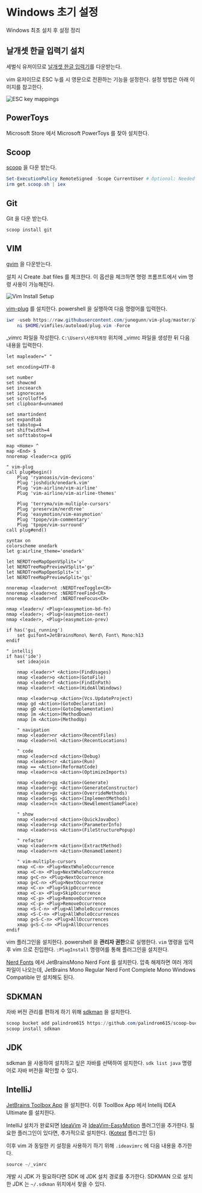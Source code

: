 # Windows 초기 설정

Windows 최초 설치 후 설정 정리

## 날개셋 한글 입력기 설치

세벌식 유저이므로 [날개셋 한글 입력기](http://moogi.new21.org/ngs_download.htm)를 다운받는다.

vim 유저이므로 ESC 누를 시 영문으로 전환하는 기능을 설정한다. 설정 방법은 아래 이미지를 참고한다.

![ESC key mappings](esc-key-mappings.png)

## PowerToys

Microsoft Store 에서 Microsoft PowerToys 를 찾아 설치한다.

## Scoop

[scoop](https://scoop.sh/) 을 다운 받는다.

```powershell
Set-ExecutionPolicy RemoteSigned -Scope CurrentUser # Optional: Needed to run a remote script the first time
irm get.scoop.sh | iex
```

## Git

Git 을 다운 받는다.

```powershell
scoop install git
```

## VIM

[gvim](https://www.vim.org/download.php) 을 다운받는다.

설치 시 Create .bat files 를 체크한다. 이 옵션을 체크하면 명령 프롬프트에서 vim 명령 사용이 가능해진다.

![Vim Install Setup](vim-create-bat-files.png)

[vim-plug](https://github.com/junegunn/vim-plug) 를 설치한다. powershell 을 실행하여 다음 명령어를 입력한다.

```powershell
iwr -useb https://raw.githubusercontent.com/junegunn/vim-plug/master/plug.vim |`
    ni $HOME/vimfiles/autoload/plug.vim -Force
```

_vimrc 파일을 작성한다. `C:\Users\사용자계정` 위치에 _vimrc 파일을 생성한 뒤 다음 내용을 입력한다.

```
let mapleader=" "

set encoding=UTF-8

set number
set showcmd
set incsearch
set ignorecase
set scrolloff=5
set clipboard=unnamed

set smartindent
set expandtab
set tabstop=4
set shiftwidth=4
set softtabstop=4

map <Home> ^
map <End> $
nnoremap <leader>ca ggVG

" vim-plug
call plug#begin()
    Plug 'ryanoasis/vim-devicons'
    Plug 'joshdick/onedark.vim'
    Plug 'vim-airline/vim-airline'
    Plug 'vim-airline/vim-airline-themes'

    Plug 'terryma/vim-multiple-cursors'
    Plug 'preservim/nerdtree'
    Plug 'easymotion/vim-easymotion'
    Plug 'tpope/vim-commentary'
    Plug 'tpope/vim-surround'
call plug#end()

syntax on
colorscheme onedark
let g:airline_theme='onedark'

let NERDTreeMapOpenVSplit='v'
let NERDTreeMapPreviewVSplit='gv'
let NERDTreeMapOpenSplit='s'
let NERDTreeMapPreviewSplit='gs'

nnoremap <leader>nt :NERDTreeToggle<CR>
nnoremap <leader>nc :NERDTreeFind<CR>
nnoremap <leader>nf :NERDTreeFocus<CR>

nmap <leader>/ <Plug>(easymotion-bd-fn)
nmap <leader>; <Plug>(easymotion-next)
nmap <leader>, <Plug>(easymotion-prev)

if has('gui_running')
    set guifont=JetBrainsMono\ Nerd\ Font\ Mono:h13
endif

" intellij
if has('ide')
    set ideajoin

    nmap <leader>* <Action>(FindUsages)
    nmap <leader>o <Action>(GotoFile)
    nmap <leader>f <Action>(FindInPath)
    nmap <leader>t <Action>(HideAllWindows)

    nmap <leader>up <Action>(Vcs.UpdateProject)
    nmap gd <Action>(GotoDeclaration)
    nmap gD <Action>(GotoImplementation)
    nmap ]m <Action>(MethodDown)
    nmap [m <Action>(MethodUp)

    " navigation
    nmap <leader>nr <Action>(RecentFiles)
    nmap <leader>nl <Action>(RecentLocations)

    " code
    nmap <leader>cd <Action>(Debug)
    nmap <leader>cr <Action>(Run)
    nmap == <Action>(ReformatCode)
    nmap <leader>co <Action>(OptimizeImports)

    nmap <leader>gg <Action>(Generate)
    nmap <leader>gc <Action>(GenerateConstructor)
    nmap <leader>go <Action>(OverrideMethods)
    nmap <leader>gi <Action>(ImplementMethods)
    nmap <leader>cn <Action>(NewElementSamePlace)

    " show
    nmap <leader>sd <Action>(QuickJavaDoc)
    nmap <leader>sp <Action>(ParameterInfo)
    nmap <leader>ss <Action>(FileStructurePopup)

    " refactor
    vmap <leader>rm <Action>(ExtractMethod)
    nmap <leader>rn <Action>(RenameElement)

    " vim-multiple-cursors
    nmap <C-n> <Plug>NextWholeOccurrence
    xmap <C-n> <Plug>NextWholeOccurrence
    nmap g<C-n> <Plug>NextOccurrence
    xmap g<C-n> <Plug>NextOccurrence
    nmap <C-x> <Plug>SkipOccurrence
    xmap <C-x> <Plug>SkipOccurrence
    nmap <C-p> <Plug>RemoveOccurrence
    xmap <C-p> <Plug>RemoveOccurrence
    nmap <S-C-n> <Plug>AllWholeOccurrences
    xmap <S-C-n> <Plug>AllWholeOccurrences
    nmap g<S-C-n> <Plug>AllOccurrences
    xmap g<S-C-n> <Plug>AllOccurrences
endif
```

vim 플러그인을 설치한다. powershell 을 **관리자 권한**으로 실행한다.  `vim` 명령을 입력 후 vim 으로 진입한다. `:PlugInstall` 명령어를 통해 플러그인을 설치한다.

[Nerd Fonts](https://www.nerdfonts.com/font-downloads) 에서 JetBrainsMono Nerd Font 를 설치한다. 압축 해제하면 여러 개의 파일이 나오는데, JetBrains Mono Regular Nerd Font Complete Mono Windows Compatible 만 설치해도 된다.

## SDKMAN

자바 버전 관리를 편하게 하기 위해 [sdkman](https://sdkman.io/) 을 설치한다.

```powershell
scoop bucket add palindrom615 https://github.com/palindrom615/scoop-bucket
scoop install sdkman
```

## JDK

sdkman 을 사용하여 설치하고 싶은 자바를 선택하여 설치한다. `sdk list java` 명령어로 자바 버전을 확인할 수 있다.

## IntelliJ

[JetBrains Toolbox App](https://www.jetbrains.com/toolbox-app/) 을 설치한다. 이후 ToolBox App 에서 Intellij IDEA Ultimate 를 설치한다.

IntelliJ 설치가 완료되면 [IdeaVim](https://plugins.jetbrains.com/plugin/164-ideavim) 과 [IdeaVim-EasyMotion](https://plugins.jetbrains.com/plugin/13360-ideavim-easymotion) 플러그인을 추가한다. 필요한 플러그인이 있다면, 추가적으로 설치한다.  ([Kotest](https://plugins.jetbrains.com/plugin/14080-kotest) 플러그인 등)

이후 vim 과 동일한 키 설정을 사용하기 하기 위해 `.ideavimrc` 에 다음 내용을 추가한다.

```powershell
source ~/_vimrc 
```

개발 시 JDK 가 필요하다면 SDK 에 JDK 설치 경로를 추가한다. SDKMAN 으로 설치한 JDK 는 `~/.sdkman` 위치에서 찾을 수 있다.
